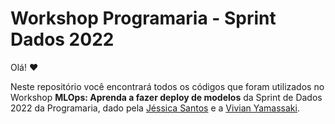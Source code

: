 # Workshop Programaria - Sprint Dados 2022

Olá! ❤️

Neste repositório você encontrará todos os códigos que foram utilizados no Workshop **MLOps: Aprenda a fazer deploy de modelos** da Sprint de Dados 2022 da Programaria, dado pela [Jéssica Santos](https://github.com/jessica-santos) e a [Vivian Yamassaki](https://github.com/vivianyamassaki).

